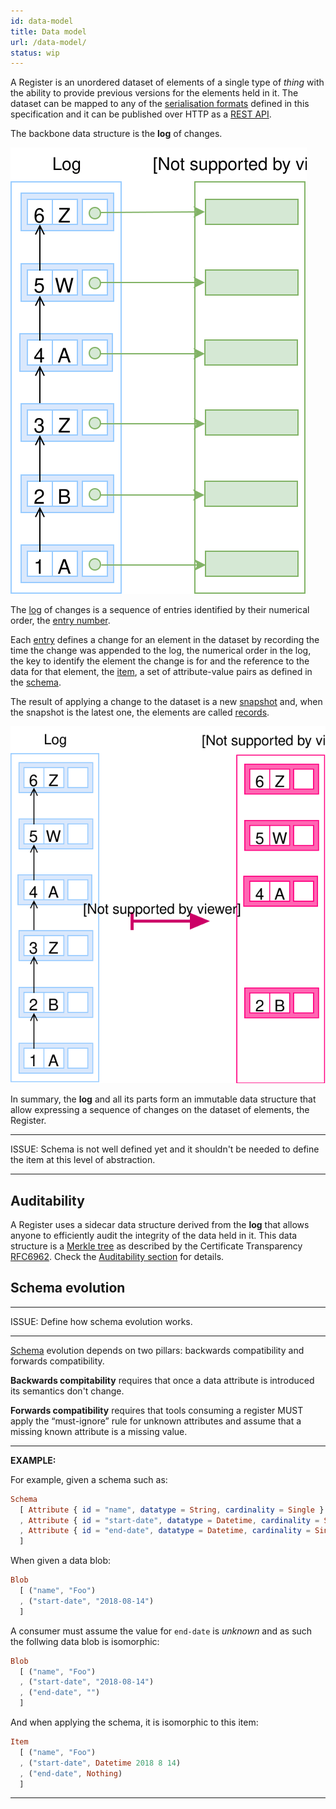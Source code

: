 ```yaml
---
id: data-model
title: Data model
url: /data-model/
status: wip
---
```


A Register is an unordered dataset of elements of a single type of _thing_
with the ability to provide previous versions for the elements held in it. The
dataset can be mapped to any of the [serialisation
formats](/rest-api#serialisation) defined in this specification and it can be
published over HTTP as a [REST API](/rest-api/).

The backbone data structure is the **log** of changes.

![A picture of a log with A, B a Z entries](data-model-log.svg)

The [log](/glossary/log/) of changes is a sequence of entries identified by
their numerical order, the [entry number](/glossary/entry#number).

Each [entry](/glossary/entry/) defines a change for an element in the dataset
by recording the time the change was appended to the log, the numerical order
in the log, the key to identify the element the change is for and the
reference to the data for that element, the [item](/glossary/item/), a set of
attribute-value pairs as defined in the [schema](/glossary/schema/).

The result of applying a change to the dataset is a new
[snapshot](/glossary/snapshot/) and, when the snapshot is the latest one, the
elements are called [records](/glossary/record/).

![A picture of transforming a log into a snapshot](data-model-snapshot.svg)

In summary, the **log** and all its parts form an immutable data structure that
allow expressing a sequence of changes on the dataset of elements, the
Register.

***
ISSUE: Schema is not well defined yet and it shouldn't be needed to define the
item at this level of abstraction.
***


## Auditability

A Register uses a sidecar data structure derived from the **log** that allows
anyone to efficiently audit the integrity of the data held in it. This data
structure is a [Merkle tree](https://en.wikipedia.org/wiki/Merkle_tree) as
described by the Certificate Transparency [RFC6962](@rfc6962). Check the
[Auditability section](/auditability/) for details.

## Schema evolution

***
ISSUE: Define how schema evolution works.
***

[Schema](/glossary/schema/) evolution depends on two pillars: backwards
compatibility and forwards compatibility.

**Backwards compitability** requires that once a data attribute is introduced its
semantics don't change.

**Forwards compatibility** requires that tools consuming a register MUST apply the
“must-ignore” rule for unknown attributes and assume that a missing known
attribute is a missing value.

***
**EXAMPLE:**

For example, given a schema such as:

```elm
Schema
  [ Attribute { id = "name", datatype = String, cardinality = Single }
  , Attribute { id = "start-date", datatype = Datetime, cardinality = Single }
  , Attribute { id = "end-date", datatype = Datetime, cardinality = Single }
  ]
```

When given a data blob:

```elm
Blob
  [ ("name", "Foo")
  , ("start-date", "2018-08-14")
  ]
```

A consumer must assume the value for `end-date` is _unknown_ and as such the
follwing data blob is isomorphic:


```elm
Blob
  [ ("name", "Foo")
  , ("start-date", "2018-08-14")
  , ("end-date", "")
  ]
```

And when applying the schema, it is isomorphic to this item:

```elm
Item
  [ ("name", "Foo")
  , ("start-date", Datetime 2018 8 14)
  , ("end-date", Nothing)
  ]
```

***
